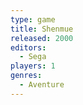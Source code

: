 ```yaml
---
type: game
title: Shenmue
released: 2000
editors: 
  - Sega
players: 1
genres:
  - Aventure
---
```

